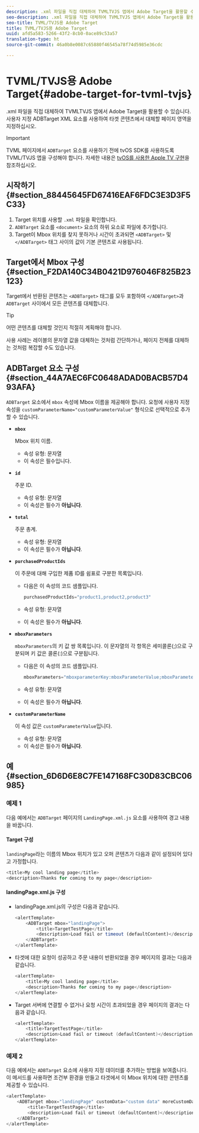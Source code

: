 ```yaml
---
description: .xml 파일을 직접 대체하여 TVMLTVJS 앱에서 Adobe Target을 활용할 수 있습니다. 사용자 지정 ADBTarget XML 요소를 사용하여 타겟 콘텐츠에서 대체할 페이지 영역을 지정하십시오.
seo-description: .xml 파일을 직접 대체하여 TVMLTVJS 앱에서 Adobe Target을 활용할 수 있습니다. 사용자 지정 ADBTarget XML 요소를 사용하여 타겟 콘텐츠에서 대체할 페이지 영역을 지정하십시오.
seo-title: TVML/TVJS용 Adobe Target
title: TVML/TVJS용 Adobe Target
uuid: afd5a583-5266-43f2-8cb0-0ace89c53a57
translation-type: ht
source-git-commit: 46a0b8e0087c65880f46545a78f74d5985e36cdc

---
```



# TVML/TVJS용 Adobe Target{#adobe-target-for-tvml-tvjs}

.xml 파일을 직접 대체하여 TVMLTVJS 앱에서 Adobe Target을 활용할 수 있습니다. 사용자 지정 ADBTarget XML 요소를 사용하여 타겟 콘텐츠에서 대체할 페이지 영역을 지정하십시오.

>[!IMPORTANT]
>
>TVML 페이지에서 `ADBTarget` 요소를 사용하기 전에 tvOS SDK를 사용하도록 TVML/TVJS 앱을 구성해야 합니다. 자세한 내용은 [tvOS를 사용한 Apple TV 구현](/help/ios/apple-tv-implementation-tvos/apple-tv-implementation-tvos.md)을 참조하십시오.

## 시작하기 {#section_88445645FD67416EAF6FDC3E3D3F5C33}

1. Target 위치를 사용할 `.xml` 파일을 확인합니다.
1. `ADBTarget` 요소를 `<document>` 요소의 하위 요소로 파일에 추가합니다.
1. Target이 Mbox 위치를 찾지 못하거나 시간이 초과되면 `<ADBTarget>` 및 `</ADBTarget>` 태그 사이의 값이 기본 콘텐츠로 사용됩니다.

## Target에서 Mbox 구성 {#section_F2DA140C34B0421D976046F825B23123}

Target에서 반환된 콘텐츠는 `<ADBTarget>` 태그를 모두 포함하여 `</ADBTarget>`과 `ADBTarget` 사이에서 모든 콘텐츠를 대체합니다.

>[!TIP]
>
>어떤 콘텐츠를 대체할 것인지 적절히 계획해야 합니다.

사용 사례는 레이블의 문자열 값을 대체하는 것처럼 간단하거나, 페이지 전체를 대체하는 것처럼 복잡할 수도 있습니다.

## ADBTarget 요소 구성 {#section_44A7AEC6FC0648ADAD0BACB57D493AFA}

`ADBTarget` 요소에서 `mbox` 속성에 Mbox 이름을 제공해야 합니다. 요청에 사용자 지정 속성을 `customParameterName="customParameterValue"` 형식으로 선택적으로 추가할 수 있습니다.

* **`mbox`**

   Mbox 위치 이름.

   * 속성 유형: 문자열
   * 이 속성은 필수입니다.

* **`id`**

   주문 ID.

   * 속성 유형: 문자열
   * 이 속성은 필수가 **아닙니다**.

* **`total`**

   주문 총계.

   * 속성 유형: 문자열
   * 이 속성은 필수가 **아닙니다**.

* **`purchasedProductIds`**

   이 주문에 대해 구입한 제품 ID를 쉼표로 구분한 목록입니다.

   * 다음은 이 속성의 코드 샘플입니다.


      ```objective-c
      purchasedProductIds="product1,product2,product3" 
      ```

   * 속성 유형: 문자열
   * 이 속성은 필수가 **아닙니다**.

* **`mboxParameters`**

   `mboxParameters`의 키 값 쌍 목록입니다. 이 문자열의 각 항목은 세미콜론(;)으로 구분되며 키 값은 콜론(:)으로 구분됩니다.

   * 다음은 이 속성의 코드 샘플입니다.

      ```objective-c
      mboxParameters="mboxparameterKey:mboxParameterValue;mboxParameterKey1:mboxParameterValue1;mboxParameterKey2:mboxParameterValue2"
      ```

   * 속성 유형: 문자열
   * 이 속성은 필수가 **아닙니다**.

* **`customParameterName`**

   이 속성 값은 `customParameterValue`입니다.

   * 속성 유형: 문자열
   * 이 속성은 필수가 **아닙니다**.


## 예 {#section_6D6D6E8C7FE147168FC30D83CBC06985}

### 예제 1

다음 예에서는 `ADBTarget` 페이지의 `LandingPage.xml.js` 요소를 사용하여 경고 내용을 바꿉니다.

#### Target 구성

`landingPage`라는 이름의 Mbox 위치가 있고 오퍼 콘텐츠가 다음과 같이 설정되어 있다고 가정합니다.

```objective-c
<title>My cool landing page</title> 
<description>Thanks for coming to my page</description> 
```

#### landingPage.xml.js 구성

* landingPage.xml.js의 구성은 다음과 같습니다.

   ```js
   <alertTemplate> 
       <ADBTarget mbox="landingPage">  
           <title>TargetTestPage</title> 
           <description>Load fail or timeout (defaultContent)</description> 
       </ADBTarget>  
   </alertTemplate> 
   ```

* 타겟에 대한 요청이 성공하고 주문 내용이 반환되었을 경우 페이지의 결과는 다음과 같습니다.

   ```objective-c
   <alertTemplate> 
       <title>My cool landing page</title> 
       <description>Thanks for coming to my page</description> 
   </alertTemplate>
   ```

* Target 서버에 연결할 수 없거나 요청 시간이 초과되었을 경우 페이지의 결과는 다음과 같습니다.

   ```objective-c
   <alertTemplate> 
       <title>TargetTestPage</title> 
       <description>Load fail or timeout (defaultContent)</description> 
   </alertTemplate>
   ```

### 예제 2

다음 예에서는 `ADBTarget` 요소에 사용자 지정 데이터를 추가하는 방법을 보여줍니다. 이 메서드를 사용하면 조건부 환경을 만들고 타겟에서 이 Mbox 위치에 대한 콘텐츠를 제공할 수 있습니다.

```objective-c
<alertTemplate> 
    <ADBTarget mbox="landingPage" customData="custom data" moreCustomData="more custom data"> 
        <title>TargetTestPage</title> 
        <description>Load fail or timeout (defaultContent)</description> 
    </ADBTarget>  
</alertTemplate>
```
